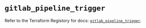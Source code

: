 # `gitlab_pipeline_trigger`

Refer to the Terraform Registory for docs: [`gitlab_pipeline_trigger`](https://registry.terraform.io/providers/gitlabhq/gitlab/16.4.0/docs/resources/pipeline_trigger).
